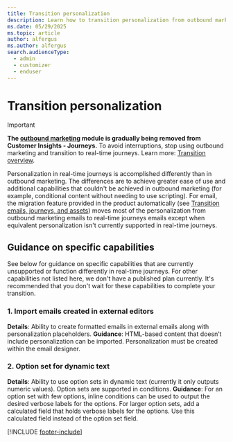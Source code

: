 ```yaml
---
title: Transition personalization
description: Learn how to transition personalization from outbound marketing to real-time journeys in Dynamics 365 Customer Insights - Journeys.
ms.date: 05/29/2025
ms.topic: article
author: alfergus
ms.author: alfergus
search.audienceType: 
  - admin
  - customizer
  - enduser
---
```


# Transition personalization

> [!IMPORTANT]
> **The [outbound marketing](user-guide.md) module is gradually being removed from Customer Insights - Journeys.** To avoid interruptions, stop using outbound marketing and transition to real-time journeys. Learn more: [Transition overview](transition-overview.md).

Personalization in real-time journeys is accomplished differently than in outbound marketing. The differences are to achieve greater ease of use and additional capabilities that couldn't be achieved in outbound marketing (for example, conditional content without needing to use scripting). For email, the migration feature provided in the product automatically (see [Transition emails, journeys, and assets](transition-walkthrough-journeys.md)) moves most of the personalization from outbound marketing emails to real-time journeys emails except when equivalent personalization isn't currently supported in real-time journeys. 

## Guidance on specific capabilities

See below for guidance on specific capabilities that are currently unsupported or function differently in real-time journeys. For other capabilities not listed here, we don't have a published plan currently. It's recommended that you don't wait for these capabilities to complete your transition.

### 1. Import emails created in external editors

**Details**: Ability to create formatted emails in external emails along with personalization placeholders.
**Guidance**: HTML-based content that doesn’t include personalization can be imported. Personalization must be created within the email designer.

### 2. Option set for dynamic text

**Details**: Ability to use option sets in dynamic text (currently it only outputs numeric values). Option sets are supported in conditions.
**Guidance**: For an option set with few options, inline conditions can be used to output the desired verbose labels for the options. For larger option sets, add a calculated field that holds verbose labels for the options. Use this calculated field instead of the option set field.

[!INCLUDE [footer-include](./includes/footer-banner.md)]